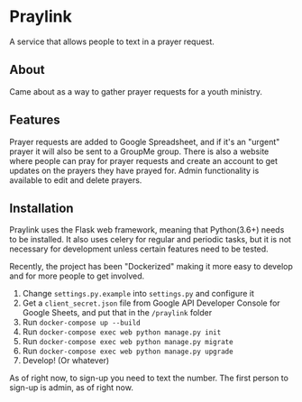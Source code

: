# Praylink
A service that allows people to text in a prayer request.

## About
Came about as a way to gather prayer requests for a youth ministry.

## Features
Prayer requests are added to Google Spreadsheet, and if it's an "urgent" prayer it will also be sent to a GroupMe group. There is also a website where people can pray for prayer requests and create an account to get updates on the prayers they have prayed for. Admin functionality is available to edit and delete prayers.

## Installation
Praylink uses the Flask web framework, meaning that Python(3.6+) needs to be installed. It also uses celery for regular and periodic tasks, but it is not necessary for development unless certain features need to be tested.

Recently, the project has been "Dockerized" making it more easy to develop and for more people to get involved.

1. Change `settings.py.example` into `settings.py` and configure it
2. Get a `client_secret.json` file from Google API Developer Console for Google Sheets, and put that in the `/praylink` folder
3. Run `docker-compose up --build`
4. Run `docker-compose exec web python manage.py init`
5. Run `docker-compose exec web python manage.py migrate`
6. Run `docker-compose exec web python manage.py upgrade`
7. Develop! (Or whatever)

As of right now, to sign-up you need to text the number. The first person to sign-up is admin, as of right now.